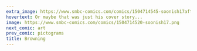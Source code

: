 ```yaml
---
extra_image: https://www.smbc-comics.com/comics/1504714545-soonish17after.png
hovertext: Or maybe that was just his cover story...
image: https://www.smbc-comics.com/comics/1504714520-soonish17.png
next_comic: art
prev_comic: pictograms
title: Browning
---
```


